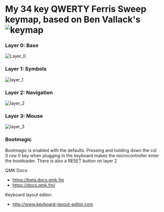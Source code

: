 My 34 key QWERTY Ferris Sweep keymap, based on Ben Vallack's ![keymap](https://github.com/benvallack/34-QMK-Ferris-Sweep)
=========================================================================================================================



### Layer 0: Base

![Layer_0](https://i.imgur.com/Jiuhij5.png?1)


### Layer 1: Symbols

![layer_1](https://i.imgur.com/MhlXfnZ.png)


### Layer 2: Navigation

![layer_2](https://i.imgur.com/sbIZgvH.png)


### Layer 3: Mouse

![layer_3](https://i.imgur.com/HqvHnPj.png)




### Bootmagic
Bootmagic is enabled with the defaults.
Pressing and holding down the col 0 row 0 key when plugging in the keyboard makes the microcontroller enter the bootloader.
There is also a RESET button on layer 2


QMK Docs:
* https://beta.docs.qmk.fm
* https://docs.qmk.fm/

Keyboard layout editor:
* http://www.keyboard-layout-editor.com
